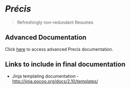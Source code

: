 # *Précis*
> Refreshingly non-redundant Resumes

## Advanced Documentation

Click [here](docs/README.md) to access advanced Precis documentation.

## Links to include in final documentation

- Jinja templating documentation - http://jinja.pocoo.org/docs/2.10/templates/
